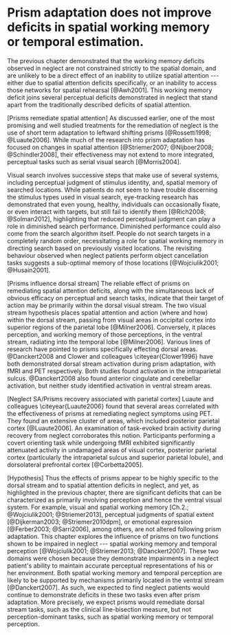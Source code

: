 Prism adaptation does not improve deficits in spatial working memory or temporal estimation.
============================================================================================

The previous chapter demonstrated that the working memory deficits
observed in neglect are not constrained strictly to the spatial
domain, and are unlikely to be a direct effect of an
inability to utilize spatial attention --- either due to spatial
attention deficits specifically, or an inability to access those
networks for spatial rehearsal [@Awh2001]. 
This working memory deficit joins several perceptual
deficits demonstrated in neglect that stand apart from the
traditionally described deficits of spatial attention.

[Prisms remediate spatial attention] As discussed earlier, one of
the most promising and well studied treatments for the remediation
of neglect is the use of short term adaptation to leftward
shifting prisms [@Rossetti1998; @Luaute2006]. While much of the
research into prism adaptation has focused on changes in spatial
attention [@Striemer2007; @Nijboer2008; @Schindler2008], their
effectiveness may not extend to more integrated, perceptual tasks
such as serial visual search [@Morris2004].

Visual search involves successive steps that make use of
several systems, including perceptual judgment of stimulus
identity, and, spatial memory of searched locations. 
While patients do not seem
to have trouble discerning the stimulus types used in visual
search, eye-tracking research has demonstrated that even young,
healthy, individuals can occasionally fixate, or even interact
with targets, but still fail to identify them [@Rich2008;
@Solman2012], highlighting that reduced perceptual 
judgment can play a role in
diminished search performance.  Diminished performance could
also come from the search algorithm itself.  People do not search
targets in a completely random order, necessitating a role for
spatial working memory in directing search based on previously
visited locations. The revisiting behaviour observed
when neglect patients perform object cancellation tasks suggests
a sub-optimal memory of those locations 
[@Wojciulik2001; @Husain2001]. 

[Prisms influence dorsal stream] The reliable effect of prisms on
remediating spatial attention deficits, along with the simultaneous
lack of obvious efficacy on perceptual and search tasks,
indicate that their target of action may be primarily within the dorsal visual
stream.  The two visual stream hypothesis places spatial attention
and action (where and how) within the dorsal stream, passing from
visual areas in occipital cortex into superior regions of the parietal lobe
[@Milner2006].  Conversely, it places perception, and working
memory of those perceptions, in the ventral stream, radiating into
the temporal lobe [@Milner2006].  Various lines of research have
pointed to prisms specifically effecting dorsal areas.
@Danckert2008 and Clower and colleagues \citeyear{Clower1996} have 
both demonstrated dorsal
stream activation during prism adaptation, with fMRI and PET
respectively. Both studies found activation in the intraparietal
sulcus. @Danckert2008 also found anterior cingulate and
cerebellar activation, but neither study identified activation in
ventral stream areas.

[Neglect SA/Prisms recovery associated with parietal cortex]
Luaute and colleagues \citeyear{Luaute2006} 
found that several areas correlated with the
effectiveness of prisms at remediating neglect symptoms using PET.
They found an extensive cluster of areas, which included posterior
parietal cortex [@Luaute2006]. An examination of task-evoked brain
activity during recovery from neglect corroborates this notion.
Participants performing a covert orienting task while undergoing
fMRI exhibited significantly attenuated activity in undamaged
areas of visual cortex, posterior parietal cortex (particularly
the intraparietal sulcus and superior parietal lobule), and
dorsolateral prefrontal cortex [@Corbetta2005].

[Hypothesis] Thus the effects of prisms appear to be highly
specific to the dorsal stream and to spatial attention deficits in
neglect, and yet, as highlighted in the previous chapter, there
are significant deficits that can be characterized as primarily
involving perception and hence the ventral visual system. 
For example, visual
and spatial working memory [Ch.2.; @Wojciulik2001; @Striemer2013],
perceptual judgments of spatial extent [@Dijkerman2003;
@Striemer2010dpm], or emotional expression [@Ferber2003;
@Sarri2006], among others, are not altered following prism
adaptation.  This chapter explores the influence of
prisms on two functions shown to be impaired in neglect ---
spatial working memory and temporal perception 
[@Wojciulik2001; @Striemer2013; @Danckert2007]. 
These two domains were 
chosen because they demonstrate impairments in a neglect patient's
ability to maintain accurate perceptual representations of his or
her environment. Both spatial working memory
and temporal perception are
likely to be supported by mechanisms primarily located in the
ventral stream [@Danckert2007]. 
As such, we expected to find neglect patients
would continue to demonstrate deficits in these two tasks even
after prism adaptation. More precisely, we expect prisms
would remediate dorsal stream tasks, such as the clinical
line-bisection measure, but not perception-dominant tasks, such as
spatial working memory or temporal perception.
